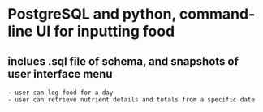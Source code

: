 # PostgreSQL and python, command-line UI for inputting food

## inclues .sql file of schema, and snapshots of user interface menu
    - user can log food for a day
    - user can retrieve nutrient details and totals from a specific date